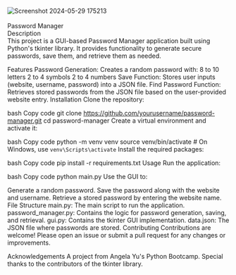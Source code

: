 ![Screenshot 2024-05-29 175213](https://github.com/Redchord520/password_manager_GUI/assets/104044243/13095e01-2c5f-450d-a7a7-c8ac310421d3)<br><Br>
Password Manager<br>
Description<br>
This project is a GUI-based Password Manager application built using Python's tkinter library. It provides functionality to generate secure passwords, save them, and retrieve them as needed.

Features
Password Generation: Creates a random password with:
8 to 10 letters
2 to 4 symbols
2 to 4 numbers
Save Function: Stores user inputs (website, username, password) into a JSON file.
Find Password Function: Retrieves stored passwords from the JSON file based on the user-provided website entry.
Installation
Clone the repository:

bash
Copy code
git clone https://github.com/yourusername/password-manager.git
cd password-manager
Create a virtual environment and activate it:

bash
Copy code
python -m venv venv
source venv/bin/activate  # On Windows, use `venv\Scripts\activate`
Install the required packages:

bash
Copy code
pip install -r requirements.txt
Usage
Run the application:

bash
Copy code
python main.py
Use the GUI to:

Generate a random password.
Save the password along with the website and username.
Retrieve a stored password by entering the website name.
File Structure
main.py: The main script to run the application.
password_manager.py: Contains the logic for password generation, saving, and retrieval.
gui.py: Contains the tkinter GUI implementation.
data.json: The JSON file where passwords are stored.
Contributing
Contributions are welcome! Please open an issue or submit a pull request for any changes or improvements.

Acknowledgements
A project from Angela Yu's Python Bootcamp.
Special thanks to the contributors of the tkinter library.

